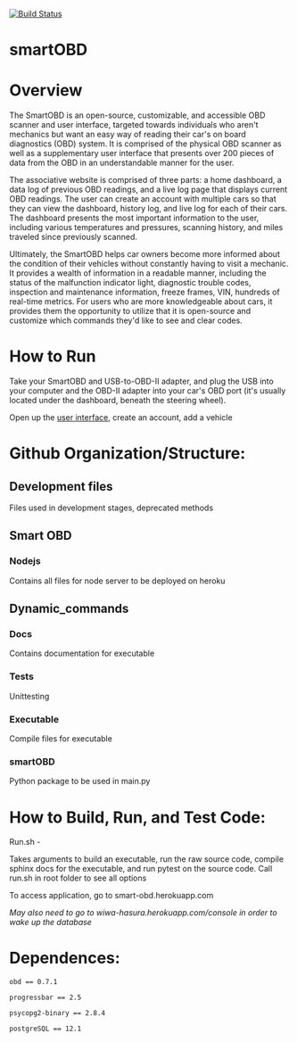 [![Build Status](https://www.travis-ci.com/codetrav/3308project.svg?branch=master)](https://www.travis-ci.com/codetrav/3308project)
# smartOBD

Overview
========

The SmartOBD is an open-source, customizable, and accessible OBD scanner and user interface, targeted towards individuals who aren't mechanics but want an easy way of reading their car's on board diagnostics (OBD) system. It is comprised of the physical OBD scanner as well as a supplementary user interface that presents over 200 pieces of data from the OBD in an understandable manner for the user.

The associative website is comprised of three parts: a home dashboard, a data log of previous OBD readings, and a live log page that displays current OBD readings. The user can create an account with multiple cars so that they can view the dashboard, history log, and live log for each of their cars. The dashboard presents the most important information to the user, including various temperatures and pressures, scanning history, and miles traveled since previously scanned.

Ultimately, the SmartOBD helps car owners become more informed about the condition of their vehicles without constantly having to visit a mechanic. It provides a wealth of information in a readable manner, including the status of the malfunction indicator light, diagnostic trouble codes, inspection and maintenance information, freeze frames, VIN, hundreds of real-time metrics. For users who are more knowledgeable about cars, it provides them the opportunity to utilize that it is open-source and customize which commands they'd like to see and clear codes.

How to Run
==========
Take your SmartOBD and USB-to-OBD-II adapter, and plug the USB into your computer and the OBD-II adapter into your car's OBD port (it's usually located under the dashboard, beneath the steering wheel).

Open up the [user interface](<https://smart-obd.herokuapp.com/>), create an account, add a vehicle

Github Organization/Structure:
===

## Development files

 Files used in development stages, deprecated methods

## Smart OBD

 ### Nodejs

  Contains all files for node server to be deployed on heroku

## Dynamic_commands

 ### Docs

  Contains documentation for executable

 ### Tests

  Unittesting

 ### Executable

  Compile files for executable

 ### smartOBD

  Python package to be used in main.py

# How to Build, Run, and Test Code: 

Run.sh - 

Takes arguments to build an executable, run the raw source code, compile sphinx docs for the executable, and run pytest on the source code. Call run.sh in root folder to see all options

To access application, go to smart-obd.herokuapp.com

 _May also need to go to wiwa-hasura.herokuapp.com/console in order to wake up the database_

# Dependences:

`obd == 0.7.1`

`progressbar == 2.5`

`psycopg2-binary == 2.8.4`

`postgreSQL == 12.1`
